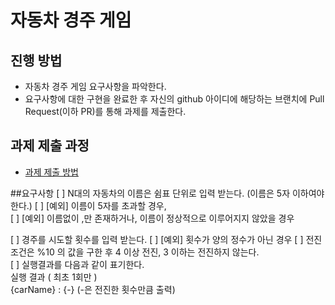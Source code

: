 # 자동차 경주 게임
## 진행 방법
* 자동차 경주 게임 요구사항을 파악한다.
* 요구사항에 대한 구현을 완료한 후 자신의 github 아이디에 해당하는 브랜치에 Pull Request(이하 PR)를 통해 과제를 제출한다.

## 과제 제출 과정
* [과제 제출 방법](https://github.com/next-step/nextstep-docs/tree/master/precourse)


##요구사항
[ ] N대의 자동차의 이름은 쉼표 단위로 입력 받는다. (이름은 5자 이하여야 한다.)
[ ] [예외] 이름이 5자를 초과할 경우,  
[ ] [예외] 이름없이 ,만 존재하거나, 이름이 정상적으로 이루어지지 않았을 경우

[ ] 경주를 시도할 횟수를 입력 받는다.
[ ] [예외] 횟수가 양의 정수가 아닌 경우
[ ] 전진 조건은 %10 의 값을 구한 후 4 이상 전진, 3 이하는 전진하지 않는다.  
[ ] 실행결과를 다음과 같이 표기한다.  
  실행 결과 ( 최초 1회만 )  
  {carName} : {-}   (-은 전진한 횟수만큼 출력)
